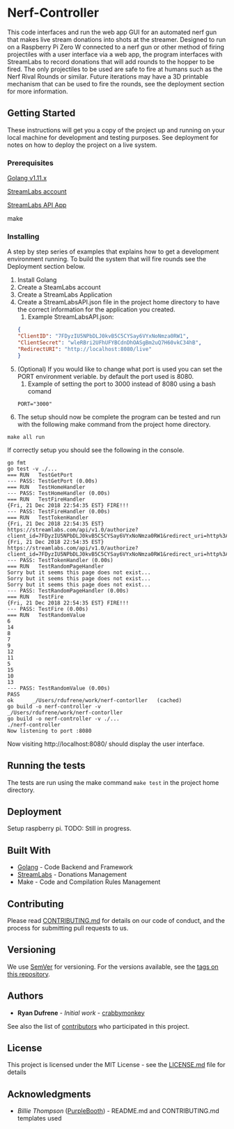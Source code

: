 # Nerf-Controller
This code interfaces and run the web app GUI for an automated nerf gun that makes live stream donations into shots at the streamer. Designed to run on a Raspberry Pi Zero W connected to a nerf gun or other method of firing projectiles with a user interface via a web app, the program interfaces with StreamLabs to record donations that will add rounds to the hopper to be fired. The only projectiles to be used are safe to fire at humans such as the Nerf Rival Rounds or similar. Future iterations may have a 3D printable mechanism that can be used to fire the rounds, see the deployment section for more information.

## Getting Started

These instructions will get you a copy of the project up and running on your local machine for development and testing purposes. See deployment for notes on how to deploy the project on a live system.

### Prerequisites

[Golang v1.11.x](https://golang.org/doc/install "Golang")

[StreamLabs account](https://streamlabs.com/ "StreamLabs")

[StreamLabs API App](https://streamlabs.com/dashboard#/apisettings "StreamLabs API App")

make

### Installing

A step by step series of examples that explains how to get a development environment running. To build the system that will fire rounds see the Deployment section below.

1.  Install Golang
2. Create a SteamLabs account
3. Create a StreamLabs Application
4. Create a StreamLabsAPI.json file in the project home directory to have the correct information for the application you created.
	1. Example StreamLabsAPI.json:
	```json
	{
  	"ClientID": "7FDyzIU5NPbDLJ0kvB5C5CYSay6VYxNoNmza0RW1",
  	"ClientSecret": "wleRBri2UFhUFYBCdnDhOASgBm2uQ7H60vkC34hB",
  	"RedirectURI": "http://localhost:8080/live"
	}
	```
5. (Optional) If you would like to change what port is used you can set the PORT environment veriable. by default the port used is 8080.
	1. Example of setting the port to 3000 instead of 8080 using a bash comand
	```
	PORT="3000"
	```
6. The setup should now be complete the program can be tested and run with the following make command from the project home directory.
```
make all run
```

If correctly setup you should see the following in the console.
```
go fmt
go test -v ./...
=== RUN   TestGetPort
--- PASS: TestGetPort (0.00s)
=== RUN   TestHomeHandler
--- PASS: TestHomeHandler (0.00s)
=== RUN   TestFireHandler
{Fri, 21 Dec 2018 22:54:35 EST} FIRE!!!
--- PASS: TestFireHandler (0.00s)
=== RUN   TestTokenHandler
{Fri, 21 Dec 2018 22:54:35 EST} https://streamlabs.com/api/v1.0/authorize?client_id=7FDyzIU5NPbDLJ0kvB5C5CYSay6VYxNoNmza0RW1&redirect_uri=http%3A%2F%2Flocalhost%3A8080%2Flive&response_type=code&scope=donations.read
{Fri, 21 Dec 2018 22:54:35 EST} https://streamlabs.com/api/v1.0/authorize?client_id=7FDyzIU5NPbDLJ0kvB5C5CYSay6VYxNoNmza0RW1&redirect_uri=http%3A%2F%2Flocalhost%3A8080%2Flive&response_type=code&scope=donations.read
--- PASS: TestTokenHandler (0.00s)
=== RUN   TestRandomPageHandler
Sorry but it seems this page does not exist...
Sorry but it seems this page does not exist...
Sorry but it seems this page does not exist...
--- PASS: TestRandomPageHandler (0.00s)
=== RUN   TestFire
{Fri, 21 Dec 2018 22:54:35 EST} FIRE!!!
--- PASS: TestFire (0.00s)
=== RUN   TestRandomValue
6
14
8
7
9
12
11
5
15
10
13
--- PASS: TestRandomValue (0.00s)
PASS
ok  	_/Users/rdufrene/work/nerf-contorller	(cached)
go build -o nerf-controller -v 
_/Users/rdufrene/work/nerf-contorller
go build -o nerf-controller -v ./...
./nerf-controller
Now listening to port :8080
```
Now visiting http://localhost:8080/ should display the user interface.

## Running the tests

The tests are run using the make command `make test` in the project home directory.

## Deployment

Setup raspberry pi. TODO: Still in progress.

## Built With

* [Golang](https://golang.org/) - Code Backend and Framework
* [StreamLabs](https://streamlabs.com/) - Donations Management
* Make - Code and Compilation Rules Management

## Contributing

Please read [CONTRIBUTING.md](https://github.com/crabbymonkey/nerf-contorller/blob/master/CONTRIBUTING.md) for details on our code of conduct, and the process for submitting pull requests to us.

## Versioning

We use [SemVer](http://semver.org/) for versioning. For the versions available, see the [tags on this repository](https://github.com/crabbymonkey/nerf-contorller/tags). 

## Authors

* **Ryan Dufrene** - *Initial work* - [crabbymonkey](https://github.com/crabbymonkey)

See also the list of [contributors](https://github.com/crabbymonkey/nerf-contorller/contributors) who participated in this project.

## License

This project is licensed under the MIT License - see the [LICENSE.md](LICENSE.md) file for details

## Acknowledgments

* *Billie Thompson* ([PurpleBooth](https://github.com/PurpleBooth)) - README.md and CONTRIBUTING.md templates used
